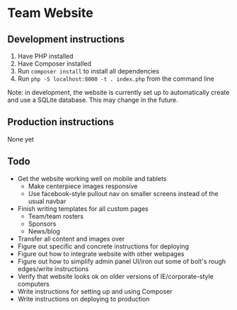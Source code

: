# Team Website

## Development instructions

1. Have PHP installed
2. Have Composer installed
3. Run `composer install` to install all dependencies
4. Run `php -S localhost:8000 -t . index.php` from the command line

Note: in development, the website is currently set up to automatically create and use a 
SQLite database. This may change in the future.

## Production instructions

None yet

## Todo

-   Get the website working well on mobile and tablets
    -   Make centerpiece images responsive
    -   Use facebook-style pullout nav on smaller screens instead of the
        usual navbar  
-   Finish writing templates for all custom pages
    -   Team/team rosters
    -   Sponsors
    -   News/blog
-   Transfer all content and images over
-   Figure out specific and concrete instructions for deploying
-   Figure out how to integrate website with other webpages
-   Figure out how to simplify admin panel UI/iron out some of bolt's 
    rough edges/write instructions
-   Verify that website looks ok on older versions of IE/corporate-style
    computers
-   Write instructions for setting up and using Composer
-   Write instructions on deploying to production
